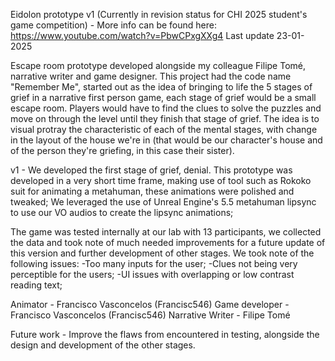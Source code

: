 Eidolon prototype v1 (Currently in revision status for CHI 2025 student's game competition) - More info can be found here: https://www.youtube.com/watch?v=PbwCPxgXXg4 Last update 23-01-2025

Escape room prototype developed alongside my colleague Filipe Tomé, narrative writer and game designer.
This project had the code name "Remember Me", started out as the idea of bringing to life the 5 stages of grief in a narrative first person game, each stage of grief would be a small escape room. 
Players would have to find the clues to solve the puzzles and move on through the level until they finish that stage of grief. 
The idea is to visual protray the characteristic of each of the mental stages, with change in the layout of the house we're in (that would be our character's house and of the person they're griefing, in this case their sister).

v1 - We developed the first stage of grief, denial. 
This prototype was developed in a very short time frame, making use of tool such as Rokoko suit for animating a metahuman, these animations were polished and tweaked; 
We leveraged the use of Unreal Engine's 5.5 metahuman lipsync to use our VO audios to create the lipsync animations;


The game was tested internally at our lab with 13 participants, we collected the data and took note of much needed improvements for a future update of this version and further development of other stages.
We took note of the following issues:
-Too many inputs for the user;
-Clues not being very perceptible for the users;
-UI issues with overlapping or low contrast reading text;


Animator - Francisco Vasconcelos (Francisc546)
Game developer - Francisco Vasconcelos (Francisc546)
Narrative Writer - Filipe Tomé


Future work - Improve the flaws from encountered in testing, alongside the design and development of the other stages.
